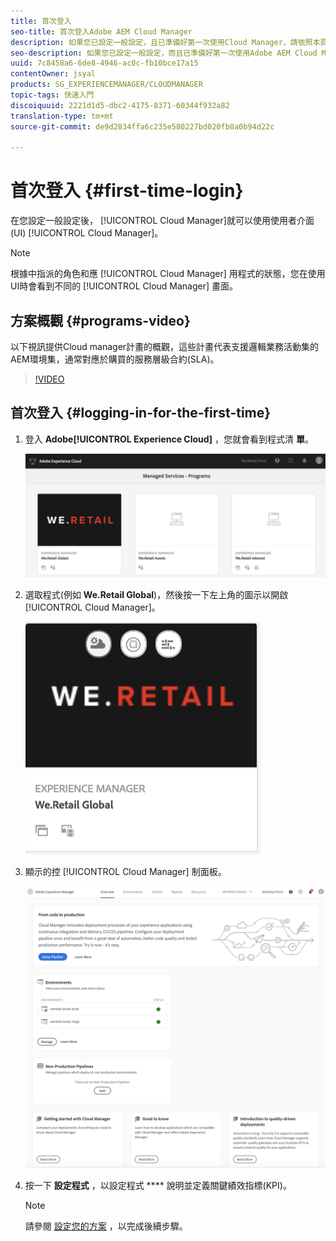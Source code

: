 ```yaml
---
title: 首次登入
seo-title: 首次登入Adobe AEM Cloud Manager
description: 如果您已設定一般設定，且已準備好第一次使用Cloud Manager，請依照本頁進行。
seo-description: 如果您已設定一般設定，而且已準備好第一次使用Adobe AEM Cloud Manager，請依照本頁進行。
uuid: 7c8458a6-6de8-4946-ac0c-fb10bce17a15
contentOwner: jsyal
products: SG_EXPERIENCEMANAGER/CLOUDMANAGER
topic-tags: 快速入門
discoiquuid: 2221d1d5-dbc2-4175-8371-60344f932a82
translation-type: tm+mt
source-git-commit: de9d2834ffa6c235e580227bd020fb8a0b94d22c

---
```



# 首次登入 {#first-time-login}

在您設定一般設定後， [!UICONTROL Cloud Manager]就可以使用使用者介面(UI) [!UICONTROL Cloud Manager]。

>[!NOTE]
>
>根據中指派的角色和應 [!UICONTROL Cloud Manager] 用程式的狀態，您在使用UI時會看到不同的 [!UICONTROL Cloud Manager] 畫面。

## 方案概觀 {#programs-video}

以下視訊提供Cloud manager計畫的概觀，這些計畫代表支援邏輯業務活動集的AEM環境集，通常對應於購買的服務層級合約(SLA)。

>[!VIDEO](https://video.tv.adobe.com/v/26313/?captions=chi_hant)

## 首次登入 {#logging-in-for-the-first-time}

1. 登入 **Adobe[!UICONTROL Experience Cloud]** ，您就會看到程式清 **單**。

   ![](assets/screen_shot_2018-06-04at120643pm.png)

1. 選取程式(例如 **We.Retail Global**)，然後按一下左上角的圖示以開啟 [!UICONTROL Cloud Manager]。

   ![](assets/screen_shot_2018-06-04at12611pm.png)

1. 顯示的控 [!UICONTROL Cloud Manager] 制面板。

   ![](assets/FirstLogin1.png)

1. 按一下 **設定程式** ，以設定程式 **** 說明並定義關鍵績效指標(KPI)。

   >[!NOTE]
   >
   >請參閱 [設定您的方案](https://helpx.adobe.com/experience-manager/cloud-manager/using/setting-up-program.html) ，以完成後續步驟。